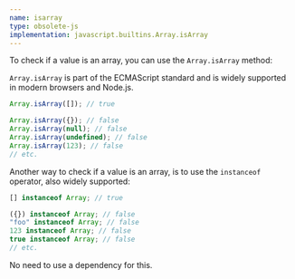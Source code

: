 ```yaml
---
name: isarray
type: obsolete-js
implementation: javascript.builtins.Array.isArray
---
```


To check if a value is an array, you can use the `Array.isArray` method:

`Array.isArray` is part of the ECMAScript standard and is widely supported in modern browsers and Node.js.

```js
Array.isArray([]); // true

Array.isArray({}); // false
Array.isArray(null); // false
Array.isArray(undefined); // false
Array.isArray(123); // false
// etc.
```

Another way to check if a value is an array, is to use the `instanceof` operator, also widely supported:

```js
[] instanceof Array; // true

({}) instanceof Array; // false
"foo" instanceof Array; // false
123 instanceof Array; // false
true instanceof Array; // false
// etc.
```

No need to use a dependency for this.
